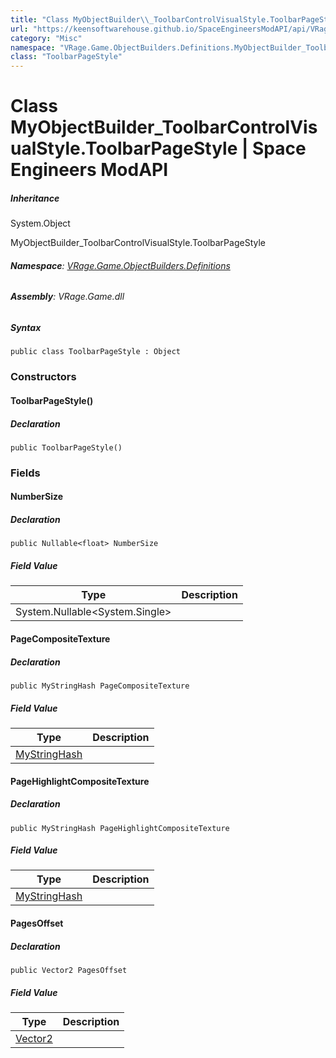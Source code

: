 ```yaml
---
title: "Class MyObjectBuilder\\_ToolbarControlVisualStyle.ToolbarPageStyle"
url: "https://keensoftwarehouse.github.io/SpaceEngineersModAPI/api/VRage.Game.ObjectBuilders.Definitions.MyObjectBuilder_ToolbarControlVisualStyle.ToolbarPageStyle.html"
category: "Misc"
namespace: "VRage.Game.ObjectBuilders.Definitions.MyObjectBuilder_ToolbarControlVisualStyle"
class: "ToolbarPageStyle"
---
```


# Class MyObjectBuilder\_ToolbarControlVisualStyle.ToolbarPageStyle | Space Engineers ModAPI

##### Inheritance

System.Object

MyObjectBuilder\_ToolbarControlVisualStyle.ToolbarPageStyle

###### **Namespace**: [VRage.Game.ObjectBuilders.Definitions](https://keensoftwarehouse.github.io/SpaceEngineersModAPI/api/VRage.Game.ObjectBuilders.Definitions.html)

###### **Assembly**: VRage.Game.dll

##### Syntax

```
public class ToolbarPageStyle : Object
```

### Constructors

#### ToolbarPageStyle()

##### Declaration

```
public ToolbarPageStyle()
```

### Fields

#### NumberSize

##### Declaration

```
public Nullable<float> NumberSize
```

##### Field Value

| Type | Description |
| --- | --- |
| System.Nullable<System.Single\> |     |

#### PageCompositeTexture

##### Declaration

```
public MyStringHash PageCompositeTexture
```

##### Field Value

| Type | Description |
| --- | --- |
| [MyStringHash](https://keensoftwarehouse.github.io/SpaceEngineersModAPI/api/VRage.Utils.MyStringHash.html) |     |

#### PageHighlightCompositeTexture

##### Declaration

```
public MyStringHash PageHighlightCompositeTexture
```

##### Field Value

| Type | Description |
| --- | --- |
| [MyStringHash](https://keensoftwarehouse.github.io/SpaceEngineersModAPI/api/VRage.Utils.MyStringHash.html) |     |

#### PagesOffset

##### Declaration

```
public Vector2 PagesOffset
```

##### Field Value

| Type | Description |
| --- | --- |
| [Vector2](https://keensoftwarehouse.github.io/SpaceEngineersModAPI/api/VRageMath.Vector2.html) |     |
